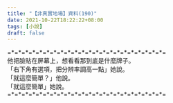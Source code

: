 ```yaml
---
title: "【非真實地場】資料(190)"
date: 2021-10-22T18:22:22+08:00
tags: [小說]
draft: false
---
```


=\*=\*=\*=\*=\*=\*=\*=\*=\*=\*=\*=\*=\*=\*=\*=\*=\*=\*=\*=\*=\*=\*=  
他把臉貼在屏幕上，想看看那到底是什麼牌子。  
「右下角有選項，把分辨率調高一點」她說。  
「就這麼簡單？」他說。  
「就這麼簡單」她說。  
=\*=\*=\*=\*=\*=\*=\*=\*=\*=\*=\*=\*=\*=\*=\*=\*=\*=\*=\*=\*=\*=\*=  